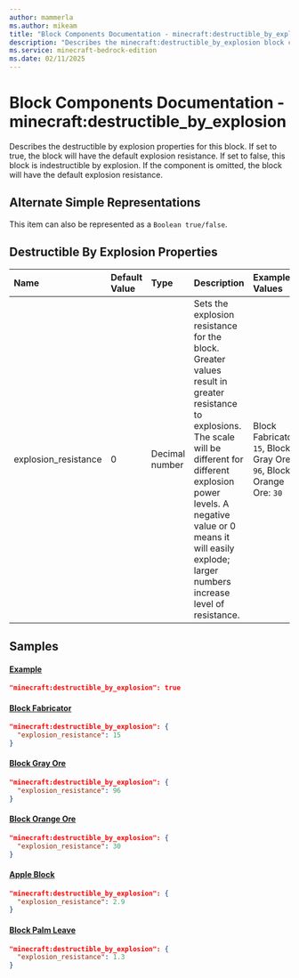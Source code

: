 ```yaml
---
author: mammerla
ms.author: mikeam
title: "Block Components Documentation - minecraft:destructible_by_explosion"
description: "Describes the minecraft:destructible_by_explosion block component"
ms.service: minecraft-bedrock-edition
ms.date: 02/11/2025 
---
```


# Block Components Documentation - minecraft:destructible_by_explosion

Describes the destructible by explosion properties for this block. If set to true, the block will have the default explosion resistance. If set to false, this block is indestructible by explosion. If the component is omitted, the block will have the default explosion resistance.

## Alternate Simple Representations

This item can also be represented as a `Boolean true/false`.


## Destructible By Explosion Properties

|Name       |Default Value |Type |Description |Example Values |
|:----------|:-------------|:----|:-----------|:------------- |
| explosion_resistance | 0 | Decimal number | Sets the explosion resistance for the block. Greater values result in greater resistance to explosions. The scale will be different for different explosion power levels. A negative value or 0 means it will easily explode; larger numbers increase level of resistance. | Block Fabricator: `15`, Block Gray Ore: `96`, Block Orange Ore: `30` | 

## Samples

#### [Example](Example)


```json
"minecraft:destructible_by_explosion": true
```

#### [Block Fabricator](https://github.com/microsoft/minecraft-samples/tree/main/casual_creator/gray_wave/behavior_packs/mikeamm_gwve/blocks/fabricator.block.json)


```json
"minecraft:destructible_by_explosion": {
  "explosion_resistance": 15
}
```

#### [Block Gray Ore](https://github.com/microsoft/minecraft-samples/tree/main/casual_creator/gray_wave/behavior_packs/mikeamm_gwve/blocks/gray_ore.block.json)


```json
"minecraft:destructible_by_explosion": {
  "explosion_resistance": 96
}
```

#### [Block Orange Ore](https://github.com/microsoft/minecraft-samples/tree/main/custom_features/basic_orange_ore/behavior_packs/basic_orange_ore/blocks/orange_ore.block.json)


```json
"minecraft:destructible_by_explosion": {
  "explosion_resistance": 30
}
```

#### [Apple Block](https://github.com/microsoft/minecraft-samples/tree/main/custom_features/example_feature_set/behavior_packs/example_feature_set/blocks/apple_block.json)


```json
"minecraft:destructible_by_explosion": {
  "explosion_resistance": 2.9
}
```

#### [Block Palm Leave](https://github.com/microsoft/minecraft-samples/tree/main/palm_tree_blocks_and_features/palm_tree_blocks/behavior_packs/palm_tree/blocks/palm_leave.block.json)


```json
"minecraft:destructible_by_explosion": {
  "explosion_resistance": 1.3
}
```
